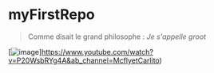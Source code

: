 # myFirstRepo
> Comme disait le grand philosophe : *Je s'appelle groot*



[![image](https://user-images.githubusercontent.com/112190974/188629197-a57b5712-a2fc-4784-aa68-6e8665c625ea.png)]https://www.youtube.com/watch?v=P20WsbRYg4A&ab_channel=McflyetCarlito)














